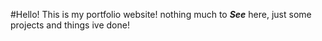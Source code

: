#Hello!
This is my portfolio website!
nothing much to ***See*** here, just some projects and things ive done!
